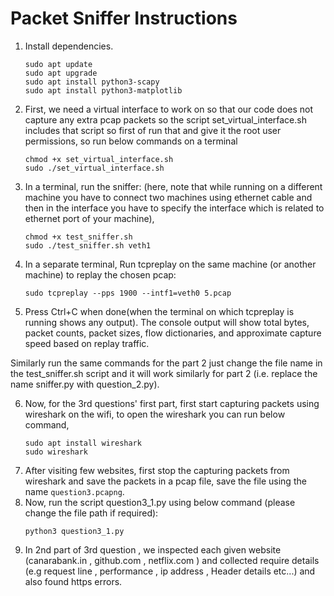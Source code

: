 # Packet Sniffer Instructions

1. Install dependencies.
   ```
   sudo apt update
   sudo apt upgrade
   sudo apt install python3-scapy
   sudo apt install python3-matplotlib
   ```  
2. First, we need a virtual interface to work on so that our code does not capture any extra pcap packets so the script set_virtual_interface.sh includes that script so first of run that and give it the root user permissions, so run below commands on a terminal
   ```
   chmod +x set_virtual_interface.sh
   sudo ./set_virtual_interface.sh
   ```
3. In a terminal, run the sniffer: (here, note that while running on a different machine you have to connect two machines using ethernet cable and then in the interface you have to specify the interface which is related to ethernet port of your machine),
   ```
   chmod +x test_sniffer.sh
   sudo ./test_sniffer.sh veth1
   ```
4. In a separate terminal, Run tcpreplay on the same machine (or another machine) to replay the chosen pcap:
   ```
   sudo tcpreplay --pps 1900 --intf1=veth0 5.pcap
   ```
5. Press Ctrl+C when done(when the terminal on which tcpreplay is running shows any output). The console output will show total bytes, packet counts, packet sizes, 
   flow dictionaries, and approximate capture speed based on replay traffic.

Similarly run the same commands for the part 2 just change the file name in the test_sniffer.sh script and it will work similarly for part 2 (i.e. replace the name sniffer.py with question_2.py).

6. Now, for the 3rd questions' first part, first start capturing packets using wireshark on the wifi, to open the wireshark you can run below command,
   ```
   sudo apt install wireshark
   sudo wireshark
   ```
7. After visiting few websites, first stop the capturing packets from wireshark and save the packets in a pcap file, save the file using the name `question3.pcapng`.
8. Now, run the script question3_1.py using below command (please change the file path if required):
   ```
   python3 question3_1.py
   ```
9. In 2nd part of 3rd question , we inspected each given website (canarabank.in , github.com , netflix.com ) and collected require details (e.g request line , performance , ip address , Header details etc...) and also found https errors.
